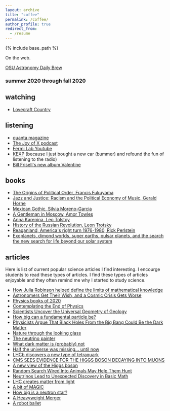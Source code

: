 ```yaml
---
layout: archive
title: "coffee"
permalink: /coffee/
author_profile: true
redirect_from:
  - /resume
---
```


{% include base_path %}

On the web.

[OSU Astronomy Daily Brew](http://www.astronomy.ohio-state.edu/Coffee/coffee.html)

### summer 2020 through fall 2020

## watching
* [Lovecraft Country](https://www.hbo.com/lovecraft-country)

## listening
* [quanta magazine](https://www.quantamagazine.org/tag/podcast/)
* [The Joy of X podcast](https://podcasts.apple.com/us/podcast/the-joy-of-x/id1495067186)
* [Fermi Lab Youtube](https://www.youtube.com/channel/UCD5B6VoXv41fJ-IW8Wrhz9A)
* [KEXP](https://www.kexp.org/) (because I just bought a new car (bummer) and refound the fun of listening to the radio)
* [Bill Frisell's new album Valentine](https://www.youtube.com/watch?v=qQCRGn6OTu0)

## books
* [The Origins of Political Order, Francis Fukuyama](https://en.wikipedia.org/wiki/The_Origins_of_Political_Order#:~:text=The%20Origins%20of%20Political%20Order%3A%20From%20prehuman%20times%20to%20the,what%20makes%20a%20state%20stable.&text=According%20to%20Fukuyama%2C%20a%20stable,the%20state%20and%20be%20accountable.)
* [Jazz and Justice: Racism and the Political Economy of Music, Gerald Horne](https://nyupress.org/9781583677858/jazz-and-justice/)
* [Mexican Gothic, Silvia Moreno-Garcia](https://www.penguinrandomhouse.com/books/577068/mexican-gothic-by-silvia-moreno-garcia/)
* [A Gentleman in Moscow, Amor Towles](https://en.wikipedia.org/wiki/A_Gentleman_in_Moscow)
* [Anna Karenina, Leo Tolstoy](https://en.wikipedia.org/wiki/Anna_Karenina)
* [History of the Russian Revolution,  Leon Trotsky](https://en.wikipedia.org/wiki/History_of_the_Russian_Revolution)
* [Reaganland, America's right turn 1976-1980, Rick Perlstein](https://www.npr.org/2020/08/26/906195845/reaganland-author-revisits-the-roots-of-american-conservatism)
* [Exoplanets, dimond worlds, super earths, pulsar planets, and the search the new search for life beyond our solar system](https://www.smithsonianbooks.com/store/aviation-military-history/exoplanets-diamond-worlds-super-earths-pulsar-plan/)

## articles
Here is list of current popular science articles I find interesting. I encourge students to read these types of articles. I find these types of articles enjoyable and they often remind me why I started to study science.
* [How Julia Robinson helped define the limits of mathematical knowledge](https://www.sciencenews.org/article/how-julia-robinson-helped-define-limits-mathematical-knowledge?fbclid=IwAR3SeQVnBdmCFn7z7ZMTnWW_u-7yiTNkbvpFUw-3aZVvXZKrUwEzrtiWVJI)
* [Astronomers Get Their Wish, and a Cosmic Crisis Gets Worse](https://www.quantamagazine.org/astronomers-get-their-wish-and-the-hubble-crisis-gets-worse-20201217/)
* [Physics books of 2020](https://www.symmetrymagazine.org/article/physics-books-of-2020)
* [Contemplating the End of Physics](https://www.quantamagazine.org/the-end-of-physics-20201124/?fbclid=IwAR2wEDLPDnL96iJ37B8gcNESBJUSwaN0CnOCxkJeK-wcatp6x_eegP0xUrE)
* [Scientists Uncover the Universal Geometry of Geology](https://www.quantamagazine.org/geometry-reveals-how-the-world-is-assembled-from-cubes-20201119/)
* [How big can a fundamental particle be?](https://www.symmetrymagazine.org/article/how-big-can-a-fundamental-particle-be)
* [Physicists Argue That Black Holes From the Big Bang Could Be the Dark Matter](https://www.quantamagazine.org/black-holes-from-the-big-bang-could-be-the-dark-matter-20200923/)
* [Nature through the looking glass](https://www.symmetrymagazine.org/article/nature-through-the-looking-glass)
* [The neutrino painter](https://www.symmetrymagazine.org/article/the-neutrino-painter)
* [What dark matter is (probably) not](https://www.symmetrymagazine.org/article/what-dark-matter-is-probably-not?fbclid=IwAR3Tm6QgQiFawHWdN2wpclPUKtDaUxMSzcVgCWGXi_QQAS4JvySmfACTtS4)
* [Half the universe was missing... until now](https://www.youtube.com/watch?v=Kp_kqamkYpw&t=744s)
* [LHCb discovers a new type of tetraquark](https://www.symmetrymagazine.org/article/lhcb-discovers-a-new-type-of-tetraquark?fbclid=IwAR3Ha6aG8z9wtJWzdA_tplbHv9nymBrYSf29NLfn_znEM7aqgtvA9_VgGYs)
* [CMS SEES EVIDENCE FOR THE HIGGS BOSON DECAYING INTO MUONS](http://cms.cern/news/cms-sees-evidence-higgs-boson-decaying-muons?fbclid=IwAR0VzIfVkg1vc_idL9Ln58_QahSAe-CW5gTS6RKwLhoiVS0ogcWHRV9OGKg)
* [A new view of the Higgs boson](https://www.symmetrymagazine.org/article/a-new-view-of-the-higgs-boson)
* [Random Search Wired Into Animals May Help Them Hunt](https://www.quantamagazine.org/random-search-wired-into-animals-may-help-them-hunt-20200611/?fbclid=IwAR1z2Zn07qj4fIg7n1w_QUN-5x2pPoKw7wY-gl5YC6-Z73K7nqtaYBDuBRg)
* [Neutrinos Lead to Unexpected Discovery in Basic Math](https://www.quantamagazine.org/neutrinos-lead-to-unexpected-discovery-in-basic-math-20191113/?fbclid=IwAR1z2Zn07qj4fIg7n1w_QUN-5x2pPoKw7wY-gl5YC6-Z73K7nqtaYBDuBRg)
* [LHC creates matter from light](https://www.symmetrymagazine.org/article/lhc-creates-matter-from-light)
* [A bit of MAGIC](https://www.symmetrymagazine.org/article/a-bit-of-magic)
* [How big is a neutron star?](https://www.symmetrymagazine.org/article/how-big-is-a-neutron-star)
* [A Heavyweight Merger](https://physics.aps.org/articles/v13/111?fbclid=IwAR2X4Vc0UDQVp5raNtQN2nIlBDt1gwni_zyjIm6OsTR7jpPzAFo2ZheU3fk)
* [A robot ballet](https://www.symmetrymagazine.org/article/a-robot-ballet)
